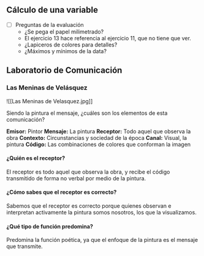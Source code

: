 ## Cálculo de una variable

- [ ] Preguntas de la evaluación
	- ¿Se pega el papel milimetrado?
	- El ejercicio 13 hace referencia al ejercicio 11, que no tiene que ver.
	- ¿Lapiceros de colores para detalles?
	- ¿Máximos y mínimos de la data?

## Laboratorio de Comunicación

### Las Meninas de Velásquez

![[Las Meninas de Velasquez.jpg]]

Siendo la pintura el mensaje, ¿cuáles son los elementos de esta comunicación?

**Emisor:** Pintor
**Mensaje:** La pintura
**Receptor:** Todo aquel que observa la obra
**Contexto:** Circunstancias y sociedad de la época
**Canal:** Visual, la pintura
**Código:** Las combinaciones de colores que conforman la imagen
#### ¿Quién es el receptor?

El receptor es todo aquel que observa la obra, y recibe el código transmitido de forma no verbal por medio de la pintura.

#### ¿Cómo sabes que el receptor es correcto?

Sabemos que el receptor es correcto porque quienes observan e interpretan activamente la pintura somos nosotros, los que la visualizamos.

#### ¿Qué tipo de función predomina?

Predomina la función poética, ya que el enfoque de la pintura es el mensaje que transmite.